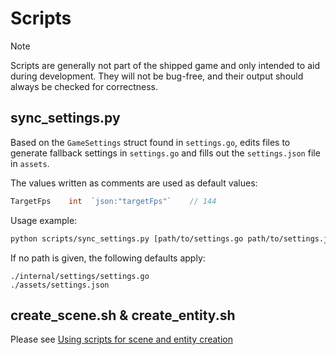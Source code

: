 <!-- LTeX: language=en-US -->
# Scripts
> [!NOTE]
> Scripts are generally not part of the shipped game and only intended to aid
> during development. They will not be bug-free, and their output should always
> be checked for correctness.

## sync_settings.py
Based on the `GameSettings` struct found in `settings.go`, edits files to
generate fallback settings in `settings.go` and fills out the `settings.json`
file in `assets`. 

The values written as comments are used as default values:
```go
TargetFps    int  `json:"targetFps"`    // 144
```

Usage example:
```bash
python scripts/sync_settings.py [path/to/settings.go path/to/settings.json]
```

If no path is given, the following defaults apply: 
```
./internal/settings/settings.go
./assets/settings.json
```

## create_scene.sh & create_entity.sh
Please see [Using scripts for scene and entity creation](https://github.com/wintermute-cell/gorl/blob/gui/documentation/creating-scenes-and-entities.md#recommended-using-scripts-for-creation)
